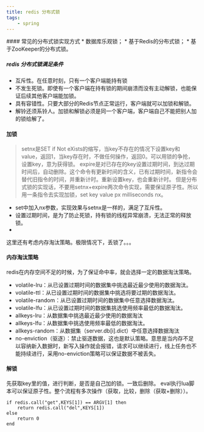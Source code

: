 ```yaml
---
title: redis 分布式锁
tags: 
	- spring
---
```

 <meta name="referrer" content="no-referrer" />
#### 常见的分布式锁实现方式
* 数据库乐观锁；
* 基于Redis的分布式锁；
* 基于ZooKeeper的分布式锁。<!-- more -->

##### redis 分布式锁满足条件
* 互斥性。在任意时刻，只有一个客户端能持有锁
* 不发生死锁。即使有一个客户端在持有锁的期间崩溃而没有主动解锁，也能保证后续其他客户端能加锁。
* 具有容错性。只要大部分的Redis节点正常运行，客户端就可以加锁和解锁。
* 解铃还须系铃人。加锁和解锁必须是同一个客户端，客户端自己不能把别人加的锁给解了。

#### 加锁

> setnx是SET if Not eXists的缩写，当key不存在的情况下设置key和value，返回1，当key存在时，不做任何操作，返回0。可以用锁的争抢，设置key，意为获得锁。
> expire是对已存在的key设置过期时间，到达过期时间后，自动删除。这个命令有更新时间的含义，已有过期时间，新指令会替代旧指令的时间，并重新计时。重新设置key，也会重新计时。
但是分布式锁的实现话，不要用setnx+expire两次命令实现，需要保证原子性。所以用一条指令去实现加锁，set key value px milliseconds nx。
* set中加入nx参数，实现效果与setnx是一样的，满足了互斥性。
* 设置过期时间，是为了防止死锁，持有锁的线程异常崩溃，无法正常的释放锁。
* 
这里还有考虑内存淘汰策略。极限情况下，丢锁了。。。


#### 内存淘汰策略
redis在内存空间不足的时候，为了保证命中率，就会选择一定的数据淘汰策略。
* volatile-lru：从已设置过期时间的数据集中挑选最近最少使用的数据淘汰。
* volatile-ttl：从已设置过期时间的数据集中挑选将要过期的数据淘汰。
* volatile-random：从已设置过期时间的数据集中任意选择数据淘汰。
* volatile-lfu：从已设置过期时间的数据集挑选使用频率最低的数据淘汰。
* allkeys-lru：从数据集中挑选最近最少使用的数据淘汰
* allkeys-lfu：从数据集中挑选使用频率最低的数据淘汰。
* allkeys-random：从数据集（server.db[i].dict）中任意选择数据淘汰
*  no-enviction（驱逐）：禁止驱逐数据，这也是默认策略。意思是当内存不足以容纳新入数据时，新写入操作就会报错，请求可以继续进行，线上任务也不能持续进行，采用no-enviction策略可以保证数据不被丢失。

#### 解锁
先获取key里的值，进行判断，是否是自己加的锁。一致后删除。
eval执行lua脚本可以保证原子性。整个流程有多次操作（获取，比较，删除（获取+删除））。
```
if redis.call("get",KEYS[1]) == ARGV[1] then
    return redis.call("del",KEYS[1])
else
    return 0
end
```


